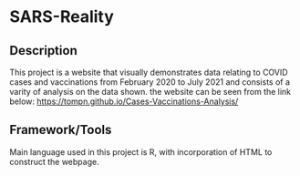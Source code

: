 # SARS-Reality

## Description
This project is a website that visually demonstrates data relating to COVID cases and vaccinations from February 2020 to July 2021 and consists of a varity of analysis on the data shown. the website can be seen from the link below:
https://tompn.github.io/Cases-Vaccinations-Analysis/

## Framework/Tools
Main language used in this project is R, with incorporation of HTML to construct the webpage. 
